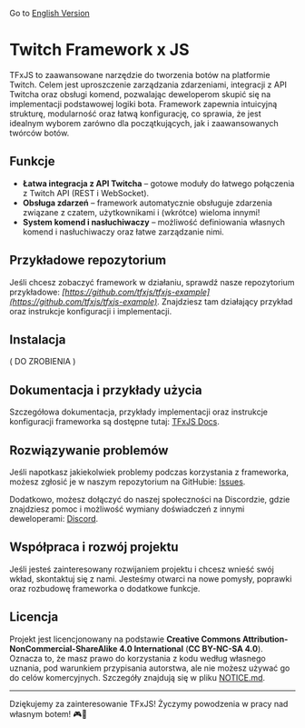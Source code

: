 Go to [English Version](https://github.com/tfxjs/tfxjs/blob/main/README.md)  

# Twitch Framework x JS

TFxJS to zaawansowane narzędzie do tworzenia botów na platformie Twitch. Celem jest uproszczenie zarządzania zdarzeniami, integracji z API Twitcha oraz obsługi komend, pozwalając deweloperom skupić się na implementacji podstawowej logiki bota. Framework zapewnia intuicyjną strukturę, modularność oraz łatwą konfigurację, co sprawia, że jest idealnym wyborem zarówno dla początkujących, jak i zaawansowanych twórców botów.

## Funkcje

- **Łatwa integracja z API Twitcha** – gotowe moduły do łatwego połączenia z Twitch API (REST i WebSocket).
- **Obsługa zdarzeń** – framework automatycznie obsługuje zdarzenia związane z czatem, użytkownikami i (wkrótce) wieloma innymi!
- **System komend i nasłuchiwaczy** – możliwość definiowania własnych komend i nasłuchiwaczy oraz łatwe zarządzanie nimi.

## Przykładowe repozytorium

Jeśli chcesz zobaczyć framework w działaniu, sprawdź nasze repozytorium przykładowe: *[https://github.com/tfxjs/tfxjs-example](https://github.com/tfxjs/tfxjs-example)*. Znajdziesz tam działający przykład oraz instrukcje konfiguracji i implementacji.

## Instalacja

( DO ZROBIENIA )

## Dokumentacja i przykłady użycia

Szczegółowa dokumentacja, przykłady implementacji oraz instrukcje konfiguracji frameworka są dostępne tutaj: [TFxJS Docs](https://tfxjs.gitbook.io/tfxjs).

## Rozwiązywanie problemów

Jeśli napotkasz jakiekolwiek problemy podczas korzystania z frameworka, możesz zgłosić je w naszym repozytorium na GitHubie: [Issues](https://github.com/tfxjs/tfxjs/issues).

Dodatkowo, możesz dołączyć do naszej społeczności na Discordzie, gdzie znajdziesz pomoc i możliwość wymiany doświadczeń z innymi deweloperami: [Discord](https://discord.gg/uzsxSY7h5e).

## Współpraca i rozwój projektu

Jeśli jesteś zainteresowany rozwijaniem projektu i chcesz wnieść swój wkład, skontaktuj się z nami. Jesteśmy otwarci na nowe pomysły, poprawki oraz rozbudowę frameworka o dodatkowe funkcje.

## Licencja

Projekt jest licencjonowany na podstawie **Creative Commons Attribution-NonCommercial-ShareAlike 4.0 International** (**CC BY-NC-SA 4.0**). Oznacza to, że masz prawo do korzystania z kodu według własnego uznania, pod warunkiem przypisania autorstwa, ale nie możesz używać go do celów komercyjnych. Szczegóły znajdują się w pliku [NOTICE.md](https://github.com/tfxjs/tfxjs/blob/main/NOTICE.md).

---

Dziękujemy za zainteresowanie TFxJS! Życzymy powodzenia w pracy nad własnym botem! 🎮🤖